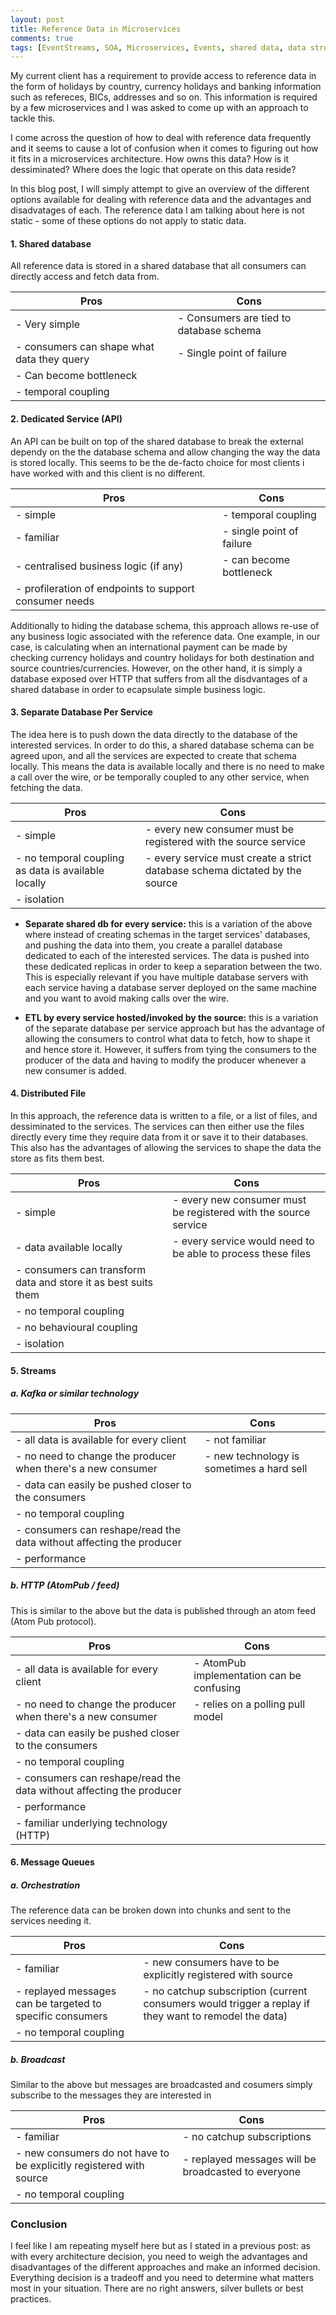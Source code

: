 ```yaml
---
layout: post
title: Reference Data in Microservices
comments: true
tags: [EventStreams, SOA, Microservices, Events, shared data, data streams]
---
```


My current client has a requirement to provide access to reference data in the form of holidays by country, currency holidays and banking information such as refereces, BICs, addresses and so on. This information is required by a few microservices and I was asked to come up with an approach to tackle this.

I come across the question of how to deal with reference data frequently and it seems to cause a lot of confusion when it comes to figuring out how it fits in a microservices architecture. How owns this data? How is it dessiminated? Where does the logic that operate on this data reside? 

In this blog post, I will simply attempt to give an overview of the different options available for dealing with reference data and the advantages and disadvatages of each. The reference data I am talking about here is not static - some of these options do not apply to static data.

#### 1. Shared database
All reference data is stored in a shared database that all consumers can directly access and fetch data from. 

Pros | Cons
--- | ---
- Very simple | - Consumers are tied to database schema
- consumers can shape what data they query  | - Single point of failure
  | - Can become bottleneck
  | - temporal coupling

#### 2. Dedicated Service (API)
An API can be built on top of the shared database to break the external dependy on the the database schema and allow changing the way the data is stored locally. This seems to be the de-facto choice for most clients i have worked with and this client is no different.

Pros | Cons
--- | ---
- simple | - temporal coupling
- familiar | - single point of failure
- centralised business logic (if any) | - can become bottleneck
 | - profileration of endpoints to support consumer needs

Additionally to hiding the database schema, this approach allows re-use of any business logic associated with the reference data. One example, in our case, is calculating when an international payment can be made by checking currency holidays and country holidays for both destination and source countries/currencies. However, on the other hand, it is simply a database exposed over HTTP that suffers from all the disdvantages of a shared database in order to ecapsulate simple business logic.

#### 3. Separate Database Per Service
The idea here is to push down the data directly to the database of the interested services. In order to do this, a shared database schema can be agreed upon, and all the services are expected to create that schema locally. This means the data is available locally and there is no need to make a call over the wire, or be temporally coupled to any other service, when fetching the data.

Pros | Cons
--- | ---
- simple | - every new consumer must be registered with the source service              
- no temporal coupling as data is available locally | - every service must create a strict database schema dictated by the source
- isolation |

* **Separate shared db for every service:** 
this is a variation of the above where instead of creating schemas in the target services' databases, and pushing the data into them, you create a parallel database dedicated to each of the interested services. The data is pushed into these dedicated replicas in order to keep a separation between the two. This is especially relevant if you have multiple database servers with each service having a database server deployed on the same machine and you want to avoid making calls over the wire.
  
* **ETL by every service hosted/invoked by the source:** 
this is a variation of the separate database per service approach but has the advantage of allowing the consumers to control what data to fetch, how to shape it and hence store it. However, it suffers from tying the consumers to the producer of the data and having to modify the producer whenever a new consumer is added.

#### 4. Distributed File
In this approach, the reference data is written to a file, or a list of files, and dessiminated to the services. The services can then either use the files directly every time they require data from it or save it to their databases. This also has the advantages of allowing the services to shape the data the store as fits them best.

Pros | Cons
--- | ---
- simple | - every new consumer must be registered with the source service
- data available locally | - every service would need to be able to process these files
- consumers can transform data and store it as best suits them |
- no temporal coupling |
- no behavioural coupling |
- isolation |

#### 5. Streams
##### a. Kafka or similar technology

Pros | Cons  
--- | ---
- all data is available for every client | - not familiar
- no need to change the producer when there's a new consumer | - new technology is sometimes a hard sell    
- data can easily be pushed closer to the consumers |
- no temporal coupling |
- consumers can reshape/read the data without affecting the producer |
- performance |

##### b. HTTP (AtomPub / feed)
This is similar to the above but the data is published through an atom feed (Atom Pub protocol).

Pros | Cons  
--- | ---
- all data is available for every client | - AtomPub implementation can be confusing
- no need to change the producer when there's a new consumer | - relies on a polling pull model
- data can easily be pushed closer to the consumers |
- no temporal coupling |
- consumers can reshape/read the data without affecting the producer |
- performance |
- familiar underlying technology (HTTP) |

#### 6. Message Queues
##### a. Orchestration
The reference data can be broken down into chunks and sent to the services needing it.
    
Pros | Cons       
--- | ---
- familiar | - new consumers have to be explicitly registered with source
- replayed messages can be targeted to specific consumers  | - no catchup subscription (current consumers would trigger a replay if they want to remodel the data)
- no temporal coupling |         
    
##### b. Broadcast
Similar to the above but messages are broadcasted and cosumers simply subscribe to the messages they are interested in

Pros | Cons      
--- | ---                              
- familiar | - no catchup subscriptions
- new consumers do not have to be explicitly registered with source    | - replayed messages will be broadcasted to everyone 
- no temporal coupling |

### Conclusion
I feel like I am repeating myself here but as I stated in a previous post: as with every architecture decision, you need to weigh the advantages and disadvantages of the different approaches and make an informed decision. Everything decision is a tradeoff and you need to determine what matters most in your situation. There are no right answers, silver bullets or best practices.
